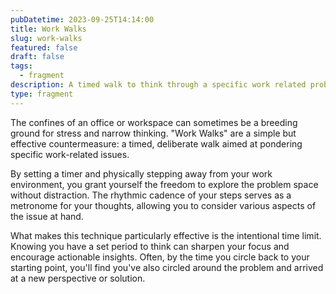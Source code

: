 ```yaml
---
pubDatetime: 2023-09-25T14:14:00
title: Work Walks
slug: work-walks
featured: false
draft: false
tags:
  - fragment
description: A timed walk to think through a specific work related problem.
type: fragment
---
```

The confines of an office or workspace can sometimes be a breeding ground for stress and narrow thinking. "Work Walks" are a simple but effective countermeasure: a timed, deliberate walk aimed at pondering specific work-related issues.

By setting a timer and physically stepping away from your work environment, you grant yourself the freedom to explore the problem space without distraction. The rhythmic cadence of your steps serves as a metronome for your thoughts, allowing you to consider various aspects of the issue at hand.

What makes this technique particularly effective is the intentional time limit. Knowing you have a set period to think can sharpen your focus and encourage actionable insights. Often, by the time you circle back to your starting point, you'll find you've also circled around the problem and arrived at a new perspective or solution.